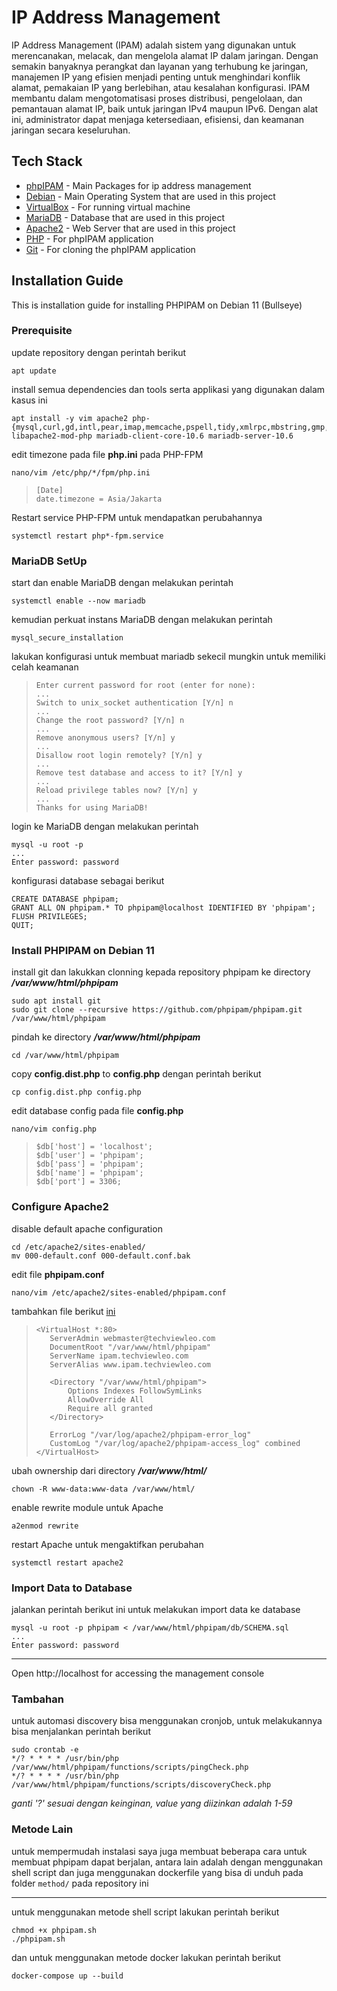 # IP Address Management

IP Address Management (IPAM) adalah sistem yang digunakan untuk merencanakan, melacak, dan mengelola alamat IP dalam jaringan. Dengan semakin banyaknya perangkat dan layanan yang terhubung ke jaringan, manajemen IP yang efisien menjadi penting untuk menghindari konflik alamat, pemakaian IP yang berlebihan, atau kesalahan konfigurasi. IPAM membantu dalam mengotomatisasi proses distribusi, pengelolaan, dan pemantauan alamat IP, baik untuk jaringan IPv4 maupun IPv6. Dengan alat ini, administrator dapat menjaga ketersediaan, efisiensi, dan keamanan jaringan secara keseluruhan.

## Tech Stack
- [phpIPAM](https://phpipam.net/) - Main Packages for ip address management
- [Debian](https://www.debian.org/releases/bullseye/debian-installer/) - Main Operating System that are used in this project
- [VirtualBox](https://www.virtualbox.org/wiki/Downloads) - For running virtual machine
- [MariaDB](https://mariadb.org/download/?t=mariadb&p=mariadb&r=11.5.2&os=windows&cpu=x86_64&pkg=msi&mirror=vhost_sg) - Database that are used in this project
- [Apache2](https://httpd.apache.org/download.cgi) - Web Server that are used in this project
- [PHP](https://www.php.net/downloads.php) - For phpIPAM application
- [Git](https://git-scm.com/downloads) - For cloning the phpIPAM application

## Installation Guide
This is installation guide for installing PHPIPAM on Debian 11 (Bullseye) 

### Prerequisite
update repository dengan perintah berikut

```
apt update
```

install semua dependencies dan tools serta applikasi yang digunakan dalam kasus ini

```
apt install -y vim apache2 php-{mysql,curl,gd,intl,pear,imap,memcache,pspell,tidy,xmlrpc,mbstring,gmp,json,xml,fpm} libapache2-mod-php mariadb-client-core-10.6 mariadb-server-10.6
```

edit timezone pada file **php.ini** pada PHP-FPM
```
nano/vim /etc/php/*/fpm/php.ini
```
> ```
> [Date]
> date.timezone = Asia/Jakarta 
> ```

Restart service PHP-FPM untuk mendapatkan perubahannya
```
systemctl restart php*-fpm.service
```

### MariaDB SetUp
start dan enable MariaDB dengan melakukan perintah
```
systemctl enable --now mariadb
```

kemudian perkuat instans MariaDB dengan melakukan perintah
```
mysql_secure_installation
```

lakukan konfigurasi untuk membuat mariadb sekecil mungkin untuk memiliki celah keamanan

> ```
>Enter current password for root (enter for none):
> ...
>Switch to unix_socket authentication [Y/n] n
> ...
>Change the root password? [Y/n] n
> ...
>Remove anonymous users? [Y/n] y
> ...
>Disallow root login remotely? [Y/n] y
> ...
>Remove test database and access to it? [Y/n] y
> ...
>Reload privilege tables now? [Y/n] y
> ...
>Thanks for using MariaDB!
> ```

login ke MariaDB dengan melakukan perintah
```
mysql -u root -p
...
Enter password: password
```

konfigurasi database sebagai berikut
```
CREATE DATABASE phpipam;
GRANT ALL ON phpipam.* TO phpipam@localhost IDENTIFIED BY 'phpipam';
FLUSH PRIVILEGES;
QUIT;
```

### Install PHPIPAM on Debian 11
install git dan lakukkan clonning kepada repository phpipam ke directory ***/var/www/html/phpipam***
```
sudo apt install git
sudo git clone --recursive https://github.com/phpipam/phpipam.git /var/www/html/phpipam
```

pindah ke directory ***/var/www/html/phpipam***
```
cd /var/www/html/phpipam
```

copy **config.dist.php** to **config.php** dengan perintah berikut
```
cp config.dist.php config.php
```

edit database config pada file **config.php**
```
nano/vim config.php
```
>```
>$db['host'] = 'localhost';
>$db['user'] = 'phpipam';
>$db['pass'] = 'phpipam';
>$db['name'] = 'phpipam';
>$db['port'] = 3306;
>```

### Configure Apache2 
disable default apache configuration
```
cd /etc/apache2/sites-enabled/
mv 000-default.conf 000-default.conf.bak
```

edit file **phpipam.conf**
```
nano/vim /etc/apache2/sites-enabled/phpipam.conf
```

tambahkan file berikut [ini](config/phpipam-apache.conf)
>```
><VirtualHost *:80>
>    ServerAdmin webmaster@techviewleo.com
>    DocumentRoot "/var/www/html/phpipam"
>    ServerName ipam.techviewleo.com
>    ServerAlias www.ipam.techviewleo.com
>
>    <Directory "/var/www/html/phpipam">
>        Options Indexes FollowSymLinks
>        AllowOverride All
>        Require all granted
>    </Directory>
>    
>    ErrorLog "/var/log/apache2/phpipam-error_log"
>    CustomLog "/var/log/apache2/phpipam-access_log" combined
></VirtualHost>
>```

ubah ownership dari directory ***/var/www/html/***
```
chown -R www-data:www-data /var/www/html/
```

enable rewrite module untuk Apache
```
a2enmod rewrite
```

restart Apache untuk mengaktifkan perubahan
```
systemctl restart apache2
```

### Import Data to Database
jalankan perintah berikut ini untuk melakukan import data ke database
```
mysql -u root -p phpipam < /var/www/html/phpipam/db/SCHEMA.sql
...
Enter password: password
```

---
Open http://localhost for accessing the management console

### Tambahan
untuk automasi discovery bisa menggunakan cronjob, untuk melakukannya bisa menjalankan perintah berikut
```
sudo crontab -e
*/? * * * * /usr/bin/php /var/www/html/phpipam/functions/scripts/pingCheck.php
*/? * * * * /usr/bin/php /var/www/html/phpipam/functions/scripts/discoveryCheck.php

```
*ganti '?' sesuai dengan keinginan, value yang diizinkan adalah 1-59*

### Metode Lain
untuk mempermudah instalasi saya juga membuat beberapa cara untuk membuat phpipam dapat berjalan, antara lain adalah dengan menggunakan shell script dan juga menggunakan dockerfile yang bisa di unduh pada folder `method/` pada repository ini

---
untuk menggunakan metode shell script lakukan perintah berikut
```
chmod +x phpipam.sh
./phpipam.sh
```
dan untuk menggunakan metode docker lakukan perintah berikut
```
docker-compose up --build
```
